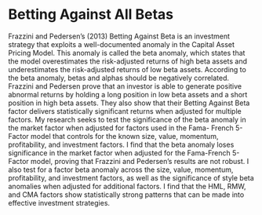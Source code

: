 # Betting Against All Betas

Frazzini and Pedersen’s (2013) Betting Against Beta is an investment strategy that exploits
a well-documented anomaly in the Capital Asset Pricing Model. This anomaly is called the beta
anomaly, which states that the model overestimates the risk-adjusted returns of high beta assets
and underestimates the risk-adjusted returns of low beta assets. According to the beta anomaly,
betas and alphas should be negatively correlated. Frazzini and Pedersen prove that an investor is
able to generate positive abnormal returns by holding a long position in low beta assets and a short
position in high beta assets. They also show that their Betting Against Beta factor delivers
statistically significant returns when adjusted for multiple factors. My research seeks to test the
significance of the beta anomaly in the market factor when adjusted for factors used in the Fama-
French 5-Factor model that controls for the known size, value, momentum, profitability, and
investment factors. I find that the beta anomaly loses significance in the market factor when
adjusted for the Fama-French 5-Factor model, proving that Frazzini and Pedersen’s results are not
robust. I also test for a factor beta anomaly across the size, value, momentum, profitability, and
investment factors, as well as the significance of style beta anomalies when adjusted for additional
factors. I find that the HML, RMW, and CMA factors show statistically strong patterns that can
be made into effective investment strategies.
